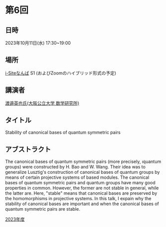 <script type="text/x-mathjax-config">MathJax.Hub.Config({tex2jax:{inlineMath:[['\$','\$'],['\\(','\\)']],processEscapes:true},CommonHTML: {matchFontHeight:false}});</script>
<script type="text/javascript" async src="https://cdnjs.cloudflare.com/ajax/libs/mathjax/2.7.1/MathJax.js?config=TeX-MML-AM_CHTML"></script>


# 第6回

## 日時
2023年10月11日(水) 17:30~19:00
## 場所
[i-Siteなんば](https://www.omu.ac.jp/isite/) S1
(およびZoomのハイブリッド形式の予定)

## 講演者
[渡邉英也氏(大阪公立大学 数学研究所)](https://hideya1.github.io/MyPage/html/home_ja.html)
## タイトル
Stability of canonical bases of quantum symmetric pairs

## アブストラクト
The canonical bases of quantum symmetric pairs (more precisely, $\imath$quantum groups)
were constructed by H. Bao and W. Wang. Their idea was to generalize Lusztig's construction of canonical
bases of quantum groups by means of certain projective systems of based modules. The canonical bases of
quantum symmetric pairs and quantum groups have many good properties in common. However, the former
are not stable in general, while the latter are. Here, "stable" means that canonical bases are preserved by
the homomorphisms in projective systems. In this talk, I expain why the stability of canonical bases are important
and when the canonical bases of quantum symmetric pairs are stable.

[2023年度](index.md)